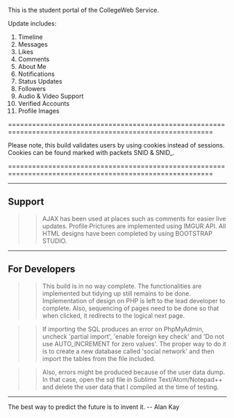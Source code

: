This is the student portal of the CollegeWeb Service. 

Update includes:

1. Timeline
2. Messages
3. Likes
4. Comments
5. About Me
6. Notifications
7. Status Updates
8. Followers
9. Audio & Video Support
10. Verified Accounts
11. Profile Images


=========================================================================================================

Please note, this build validates users by using cookies instead of sessions. Cookies can be found 
marked with packets SNID & SNID_. 

=========================================================================================================

--------------------------------------------
Support
--------------------------------------------

>> AJAX has been used at places such as comments for easier live updates. 
>> Profile Prictures are implemented using IMGUR API. 
>> All HTML designs have been completed by using BOOTSTRAP STUDIO.

--------------------------------------------
For Developers
--------------------------------------------

>> This build is in no way complete. The functionalities are implemented but tidying up still remains to be done. 
Implementation of design on PHP is left to the lead developer to complete. Also, sequencing of pages need to be 
done so that when clicked, it redirects to the logical next page. 

>> If importing the SQL produces an error on PhpMyAdmin, uncheck 'partial import', 'enable foreign key check' and 'Do not   use AUTO_INCREMENT for zero values'. The proper way to do it is to create a new database called 'social network' and then import the tables from the file included. 


>> Also, errors might be produced because of the user data dump. In that case, open the sql file in Sublime Text/Atom/Notepad++ and delete the user data that I compiled at the time of testing. 

----------------------------------------------------------------------------------------------------------------------------

The best way to predict the future is to invent it.
													-- Alan Kay
